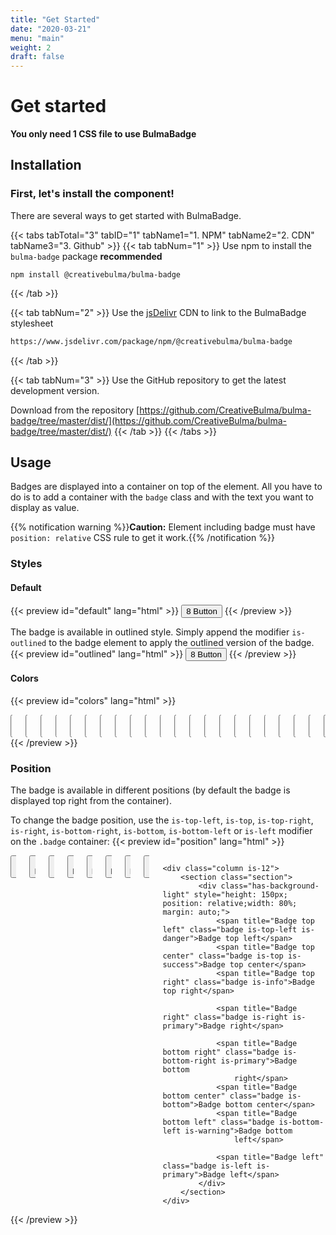 ```yaml
---
title: "Get Started"
date: "2020-03-21"
menu: "main"
weight: 2
draft: false
---
```


# Get started
**You only need 1 CSS file to use BulmaBadge**

## Installation
### First, let's install the component!
There are several ways to get started with BulmaBadge.

{{< tabs tabTotal="3" tabID="1" tabName1="1. NPM" tabName2="2. CDN" tabName3="3. Github" >}}
{{< tab tabNum="1" >}}
Use npm to install the `bulma-badge` package **recommended**
```shell
npm install @creativebulma/bulma-badge
```
{{< /tab >}}

{{< tab tabNum="2" >}}
Use the [jsDelivr](https://jsdelivr.com) CDN to link to the BulmaBadge stylesheet
```html
https://www.jsdelivr.com/package/npm/@creativebulma/bulma-badge
```
{{< /tab >}}

{{< tab tabNum="3" >}}
Use the GitHub repository to get the latest development version.

Download from the repository [https://github.com/CreativeBulma/bulma-badge/tree/master/dist/](https://github.com/CreativeBulma/bulma-badge/tree/master/dist/)
{{< /tab >}}
{{< /tabs >}}

## Usage
Badges are displayed into a container on top of the element. All you have to do is to add a container with the `badge` class and with the text you want to display as value.


{{% notification warning %}}<strong>Caution:</strong> Element including badge must have `position: relative` CSS rule to get it work.{{% /notification %}}

### Styles
#### Default
{{< preview id="default" lang="html" >}}
<button class="button">
    <span title="Badge top right" class="badge">8</span>
    Button
</button>
{{< /preview >}}

The badge is available in outlined style. Simply append the modifier `is-outlined` to the badge element to apply the outlined version of the badge.
{{< preview id="outlined" lang="html" >}}
<button class="button">
    <span title="Badge top right" class="badge is-outlined">8</span>
    Button
</button>
{{< /preview >}}

#### Colors

{{< preview id="colors" lang="html" >}}
<div class="columns is-multiline">
    <div class="column">
        <button class="button">
            <span title="Badge top right" class="badge">8</span>
            Button
        </button>
    </div>
    <div class="column">
        <button class="button">
            <span title="Badge top right" class="badge is-success">8</span>
            Button
        </button>
    </div>
    <div class="column">
        <button class="button">
            <span title="Badge top right" class="badge is-warning">8</span>
            Button
        </button>
    </div>
    <div class="column">
        <button class="button">
            <span title="Badge top right" class="badge is-danger">8</span>
            Button
        </button>
    </div>
    <div class="column">
        <button class="button">
            <span title="Badge top right" class="badge is-info">8</span>
            Button
        </button>
    </div>
    <div class="column">
        <button class="button">
            <span title="Badge top right" class="badge is-dark">8</span>
            Button
        </button>
    </div>
    <div class="column">
        <button class="button">
            <span title="Badge top right" class="badge is-light">8</span>
            Button
        </button>
    </div>
    <div class="column">
        <button class="button">
            <span title="Badge top right" class="badge is-success is-light">8</span>
            Button
        </button>
    </div>
    <div class="column">
        <button class="button">
            <span title="Badge top right" class="badge is-warning is-light">8</span>
            Button
        </button>
    </div>
    <div class="column">
        <button class="button">
            <span title="Badge top right" class="badge is-danger is-light">8</span>
            Button
        </button>
    </div>
    <div class="column">
        <button class="button">
            <span title="Badge top right" class="badge is-info is-light">8</span>
            Button
        </button>
    </div>
    <div class="column">
        <button class="button">
            <span title="Badge top right" class="badge is-outlined">8</span>
            Button
        </button>
    </div>
    <div class="column">
        <button class="button">
            <span title="Badge top right" class="badge is-outlined is-success">8</span>
            Button
        </button>
    </div>
    <div class="column">
        <button class="button">
            <span title="Badge top right" class="badge is-outlined is-warning">8</span>
            Button
        </button>
    </div>
    <div class="column">
        <button class="button">
            <span title="Badge top right" class="badge is-outlined is-danger">8</span>
            Button
        </button>
    </div>
    <div class="column">
        <button class="button">
            <span title="Badge top right" class="badge is-outlined is-info">8</span>
            Button
        </button>
    </div>
    <div class="column">
        <button class="button">
            <span title="Badge top right" class="badge is-outlined is-dark">8</span>
            Button
        </button>
    </div>
    <div class="column">
        <button class="button">
            <span title="Badge top right" class="badge is-outlined is-light">8</span>
            Button
        </button>
    </div>
    <div class="column">
        <button class="button">
            <span title="Badge top right" class="badge is-outlined is-success is-light">8</span>
            Button
        </button>
    </div>
    <div class="column">
        <button class="button">
            <span title="Badge top right" class="badge is-outlined is-warning is-light">8</span>
            Button
        </button>
    </div>
    <div class="column">
        <button class="button">
            <span title="Badge top right" class="badge is-outlined is-danger is-light">8</span>
            Button
        </button>
    </div>
    <div class="column">
        <button class="button">
            <span title="Badge top right" class="badge is-outlined is-info is-light">8</span>
            Button
        </button>
    </div>
</div>
{{< /preview >}}

### Position
The badge is available in different positions (by default the badge is displayed top right from the container).

To change the badge position, use the `is-top-left`, `is-top`, `is-top-right`, `is-right`, `is-bottom-right`, `is-bottom`, `is-bottom-left` or `is-left` modifier on the `.badge` container:
{{< preview id="position" lang="html" >}}
<div class="columns is-multiline">
    <div class="column">
        <div class="columns is-multiline">
            <div class="column">
                <button class="button">
                    <span title="Badge top right" class="badge is-top-left">8</span>
                    Button
                </button>
            </div>
            <div class="column">
                <button class="button">
                    <span title="Badge top right" class="badge is-top">8</span>
                    Button
                </button>
            </div>
            <div class="column">
                <button class="button">
                    <span title="Badge top right" class="badge">8</span>
                    Button
                </button>
            </div>
            <div class="column">
                <button class="button">
                    <span title="Badge top right" class="badge is-right">8</span>
                    Button
                </button>
            </div>
            <div class="column">
                <button class="button">
                    <span title="Badge top right" class="badge is-bottom-right">8</span>
                    Button
                </button>
            </div>
            <div class="column">
                <button class="button">
                    <span title="Badge top right" class="badge is-bottom">8</span>
                    Button
                </button>
            </div>
            <div class="column">
                <button class="button">
                    <span title="Badge top right" class="badge is-bottom-left">8</span>
                    Button
                </button>
            </div>
            <div class="column">
                <button class="button">
                    <span title="Badge top right" class="badge is-left">8</span>
                    Button
                </button>
            </div>
        </div>
    </div>

    <div class="column is-12">
        <section class="section">
            <div class="has-background-light" style="height: 150px; position: relative;width: 80%; margin: auto;">
                <span title="Badge top left" class="badge is-top-left is-danger">Badge top left</span>
                <span title="Badge top center" class="badge is-top is-success">Badge top center</span>
                <span title="Badge top right" class="badge is-info">Badge top right</span>

                <span title="Badge right" class="badge is-right is-primary">Badge right</span>

                <span title="Badge bottom right" class="badge is-bottom-right is-primary">Badge bottom
                    right</span>
                <span title="Badge bottom center" class="badge is-bottom">Badge bottom center</span>
                <span title="Badge bottom left" class="badge is-bottom-left is-warning">Badge bottom
                    left</span>

                <span title="Badge left" class="badge is-left is-primary">Badge left</span>
            </div>
        </section>
    </div>
</div>
{{< /preview >}}
